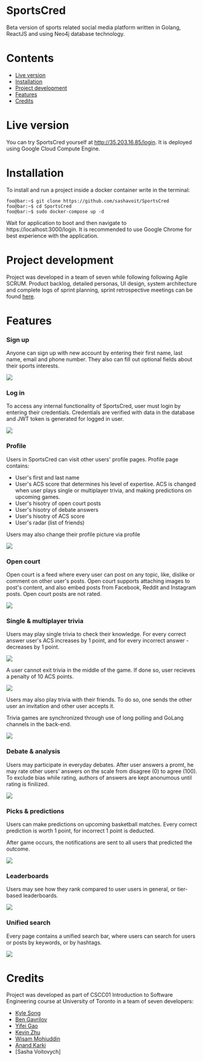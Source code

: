# SportsCred

Beta version of sports related social media platform written in Golang, ReactJS and using Neo4j database technology. 

# Contents

- [Live version](#live-version)
- [Installation](#installation)
- [Project development](#project-development)
- [Features](#features)
- [Credits](#credits)

# Live version

You can try SportsCred yourself at http://35.203.16.85/login. It is deployed using Google Cloud Compute Engine.

# Installation

To install and run a project inside a docker container write in the terminal:

```console
foo@bar:~$ git clone https://github.com/sashavoit/SportsCred
foo@bar:~$ cd SportsCred
foo@bar:~$ sudo docker-compose up -d
```

Wait for application to boot and then navigate to https://localhost:3000/login. It is recommended to use Google Chrome for best experience with the application.


# Project development

Project was developed in a team of seven while following following Agile SCRUM. Product backlog, detailed personas, UI design, system architecture and complete logs of sprint planning, sprint retrospective meetings can be found [here](/doc).

# Features

### Sign up

Anyone can sign up with new account by entering their first name, last name, email and phone number. They also can fill out optional fields about their sports interests. 

<img src="media/signup.gif">

### Log in 

To access any internal functionality of SportsCred, user must login by entering their credentials. Credentials are verified with data in the database and JWT token is generated for logged in user.

<img src="media/login.gif">

### Profile

Users in SportsCred can visit other users' profile pages. Profile page contains:

- User's first and last name 
- User's ACS score that determines his level of expertise. ACS is changed when user plays single or multiplayer trivia, and making predictions on upcoming games.
- User's hisotry of open court posts
- User's hisotry of debate answers
- User's hisotry of ACS score
- User's radar (list of friends)

Users may also change their profile picture via profile

<img src="media/profile.gif">

### Open court

Open court is a feed where every user can post on any topic, like, dislike or comment on other user's posts. Open court supports attaching images to post's content, and also embed posts from Facebook, Reddit and Instagram posts. Open court posts are not rated.

<img src="media/open-court.gif">

### Single & multiplayer trivia 

Users may play single trivia to check their knowledge. For every correct answer user's ACS increases by 1 point, and for every incorrect answer - decreases by 1 point. 

<img src="media/trivia.gif">

A user cannot exit trivia in the middle of the game. If done so, user recieves a penalty of 10 ACS points. 

<img src="media/trivia-penalty.gif">

Users may also play trivia with their friends. To do so, one sends the other user an invitation and other user accepts it.

Trivia games are synchronized through use of long polling and GoLang channels in the back-end.

<img src="media/multiplayer-trivia.gif">

### Debate & analysis

Users may participate in everyday debates. After user answers a promt, he may rate other users' answers on the scale from disagree (0) to agree (100). To exclude bias while rating, authors of answers are kept anonumous until rating is finilized.

<img src="media/debate-n-analysis.gif">

### Picks & predictions

Users can make predictions on upcoming basketball matches. Every correct prediction is worth 1 point, for incorrect 1 point is deducted.

After game occurs, the notifications are sent to all users that predicted the outcome.

<img src="media/picks.gif">

### Leaderboards

Users may see how they rank compared to user users in general, or tier-based leaderboards.

<img src="media/leaderboards.gif">

### Unified search

Every page contains a unified search bar, where users can search for users or posts by keywords, or by hashtags.

<img src="media/search.gif">

# Credits

Project was developed as part of CSCC01 Introduction to Software Engineering course at University of Toronto in a team of seven developers:

- [Kyle Song](https://github.com/KylSong)
- [Ben Gavrilov](https://github.com/bengavrilov)
- [Yifei Gao](me)
- [Kevin Zhu](https://github.com/kaiwen-z)
- [Wisam Mohiuddin](https://github.com/wisam-m)
- [Anand Karki](https://github.com/karkonium)
- [Sasha Voitovych]
